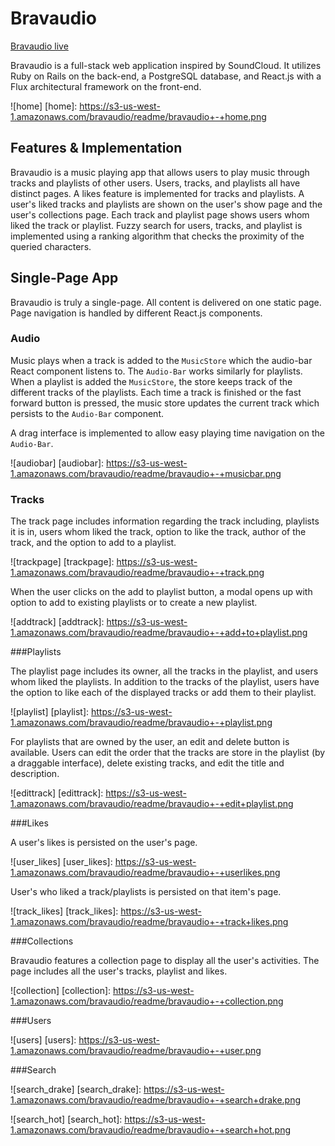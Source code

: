 # Bravaudio

[Bravaudio live][heroku]

[heroku]: http://www.bravaudio.com

Bravaudio is a full-stack web application inspired by SoundCloud.  It utilizes Ruby on Rails on the back-end, a PostgreSQL database, and React.js with a Flux architectural framework on the front-end.  

![home]
[home]: https://s3-us-west-1.amazonaws.com/bravaudio/readme/bravaudio+-+home.png

## Features & Implementation

Bravaudio is a music playing app that allows users to play music through tracks and playlists of other users. Users, tracks, and playlists all have distinct pages. A likes feature is implemented for tracks and playlists. A user's liked tracks and playlists are shown on the user's show page and the user's collections page. Each track and playlist page shows users whom liked the track or playlist. Fuzzy search for users, tracks, and playlist is implemented using a ranking algorithm that checks the proximity of the queried characters.

## Single-Page App

Bravaudio is truly a single-page. All content is delivered on one static page. Page navigation is handled by different React.js components.

### Audio

Music plays when a track is added to the `MusicStore` which the audio-bar React component listens to. The `Audio-Bar` works similarly for playlists. When a playlist is added the `MusicStore`, the store keeps track of the different tracks of the playlists. Each time a track is finished or the fast forward button is pressed, the music store updates the current track which persists to the `Audio-Bar` component.

A drag interface is implemented to allow easy playing time navigation on the `Audio-Bar`.

![audiobar]
[audiobar]: https://s3-us-west-1.amazonaws.com/bravaudio/readme/bravaudio+-+musicbar.png

### Tracks

The track page includes information regarding the track including, playlists it is in, users whom liked the track, option to like the track, author of the track, and the option to add to a playlist.

![trackpage]
[trackpage]: https://s3-us-west-1.amazonaws.com/bravaudio/readme/bravaudio+-+track.png


When the user clicks on the add to playlist button, a modal opens up with option to add to existing playlists or to create a new playlist.

![addtrack]
[addtrack]: https://s3-us-west-1.amazonaws.com/bravaudio/readme/bravaudio+-+add+to+playlist.png

###Playlists

The playlist page includes its owner, all the tracks in the playlist, and users whom liked the playlists. In addition to the tracks of the playlist, users have the option to like each of the displayed tracks or add them to their playlist.

![playlist]
[playlist]: https://s3-us-west-1.amazonaws.com/bravaudio/readme/bravaudio+-+playlist.png

For playlists that are owned by the user, an edit and delete button is available. Users can edit the order that the tracks are store in the playlist (by a draggable interface), delete existing tracks, and edit the title and description.

![edittrack]
[edittrack]: https://s3-us-west-1.amazonaws.com/bravaudio/readme/bravaudio+-+edit+playlist.png

###Likes

A user's likes is persisted on the user's page.

![user_likes]
[user_likes]: https://s3-us-west-1.amazonaws.com/bravaudio/readme/bravaudio+-+userlikes.png

User's who liked a track/playlists is persisted on that item's page.

![track_likes]
[track_likes]: https://s3-us-west-1.amazonaws.com/bravaudio/readme/bravaudio+-+track+likes.png

###Collections

Bravaudio features a collection page to display all the user's activities. The page includes all the user's tracks, playlist and likes.

![collection]
[collection]: https://s3-us-west-1.amazonaws.com/bravaudio/readme/bravaudio+-+collection.png

###Users

![users]
[users]: https://s3-us-west-1.amazonaws.com/bravaudio/readme/bravaudio+-+user.png

###Search

![search_drake]
[search_drake]: https://s3-us-west-1.amazonaws.com/bravaudio/readme/bravaudio+-+search+drake.png

![search_hot]
[search_hot]: https://s3-us-west-1.amazonaws.com/bravaudio/readme/bravaudio+-+search+hot.png
